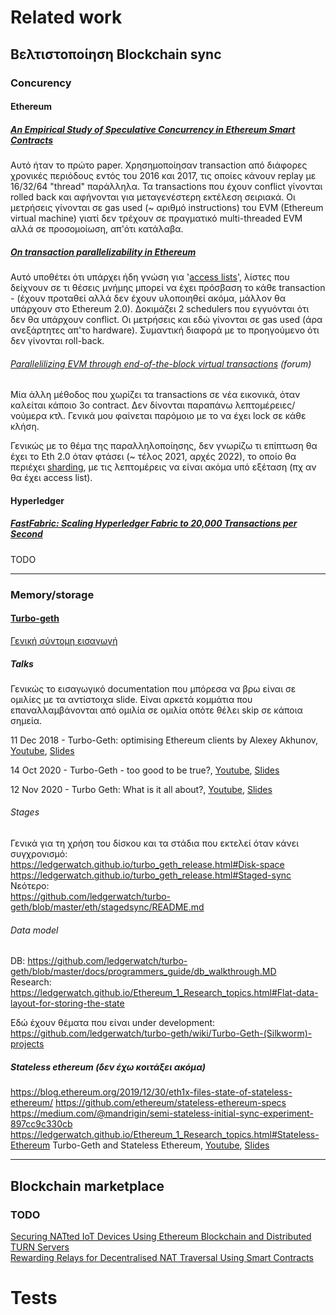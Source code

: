 
# Related work

## Βελτιστοποίηση Blockchain sync

### Concurency

#### Ethereum

##### [An Empirical Study of Speculative Concurrency in Ethereum Smart Contracts](https://arxiv.org/abs/1901.01376)
Αυτό ήταν το πρώτο paper. Χρησημοποίησαν transaction από διάφορες χρονικές περιόδους εντός του 2016 και 2017, τις οποίες κάνουν replay με 16/32/64 "thread" παράλληλα. Τα transactions που έχουν conflict γίνονται rolled back και αφήνονται για μεταγενέστερη εκτέλεση σειριακά. Οι μετρήσεις γίνονται σε gas used (~ αριθμό instructions) του EVM (Ethereum virtual machine) γιατί δεν τρέχουν σε πραγματικό multi-threaded EVM αλλά σε προσομοίωση, απ'ότι κατάλαβα.

##### [On transaction parallelizability in Ethereum](https://arxiv.org/abs/1901.09942)
Αυτό υποθέτει ότι υπάρχει ήδη γνώση για '[access lists](https://github.com/ethereum/sharding/blob/master/docs/doc.md#access-list)', λίστες που δείχνουν σε τι θέσεις μνήμης μπορεί να έχει πρόσβαση το κάθε transaction - (έχουν προταθεί αλλά δεν έχουν υλοποιηθεί ακόμα, μάλλον θα υπάρχουν στο Ethereum 2.0). Δοκιμάζει 2 schedulers που εγγυόνται ότι δεν θα υπάρχουν conflict. Οι μετρήσεις και εδώ γίνονται σε gas used (άρα ανεξάρτητες απ'το hardware). Συμαντική διαφορά με το προηγούμενο ότι δεν γίνονται roll-back.

###### [Parallelilizing EVM through end-of-the-block virtual transactions](https://ethresear.ch/t/parallelilizing-evm-through-end-of-the-block-virtual-transactions/7787) (forum)
Μία άλλη μέθοδος που χωρίζει τα transactions σε νέα εικονικά, όταν καλείται κάποιο 3ο contract. Δεν δίνονται παραπάνω λεπτομέρειες/νούμερα κτλ. Γενικά μου φαίνεται παρόμοιο με το να έχει lock σε κάθε κλήση.

Γενικώς με το θέμα της παραλληλοποίησης, δεν γνωρίζω τι επίπτωση θα έχει το Eth 2.0 όταν φτάσει (~ τέλος 2021, αρχές 2022), το οποίο θα περιέχει [sharding](https://ethereum.org/en/eth2/shard-chains/), με τις λεπτομέρεις να είναι ακόμα υπό εξέταση (πχ αν θα έχει access list).

#### Hyperledger

##### [FastFabric: Scaling Hyperledger Fabric to 20,000 Transactions per Second](https://arxiv.org/abs/1901.00910)
TODO

---

### Memory/storage

#### [Turbo-geth](https://github.com/ledgerwatch/turbo-geth)
[Γενική σύντομη εισαγωγή](https://github.com/AlexeyAkhunov/papers/blob/master/Turbo-Geth-Silkworm.pdf)

##### Talks
Γενικώς το εισαγωγικό documentation που μπόρεσα να βρω είναι σε ομιλίες με τα αντίστοιχα slide.
Είναι αρκετά κομμάτια που επαναλλαμβάνονται από ομιλία σε ομιλία οπότε θέλει skip σε κάποια σημεία.

11 Dec 2018 - Turbo-Geth: optimising Ethereum clients by Alexey Akhunov, [Youtube](https://www.youtube.com/watch?v=CSpc1vZQW2Q), [Slides](https://github.com/AlexeyAkhunov/papers/blob/master/TurboGeth-Devcon4.pdf)

14 Oct 2020 - Turbo-Geth - too good to be true?, [Youtube](https://www.youtube.com/watch?v=aAZoiJIQiTE), [Slides](https://github.com/AlexeyAkhunov/papers/blob/master/Turbo-Geth-too_good_to_be_true.pdf)

12 Nov 2020 - Turbo Geth: What is it all about?, [Youtube](https://www.youtube.com/watch?v=oEpY4NkkeYQ), [Slides](https://github.com/AlexeyAkhunov/papers/blob/master/Turbo-Geth-what-is-it-about-now.pdf)

###### Stages

Γενικά για τη χρήση του δίσκου και τα στάδια που εκτελεί όταν κάνει συγχρονισμό:  
https://ledgerwatch.github.io/turbo_geth_release.html#Disk-space  
https://ledgerwatch.github.io/turbo_geth_release.html#Staged-sync  
Νεότερο:  
https://github.com/ledgerwatch/turbo-geth/blob/master/eth/stagedsync/README.md

###### Data model
DB: https://github.com/ledgerwatch/turbo-geth/blob/master/docs/programmers_guide/db_walkthrough.MD  
Research: https://ledgerwatch.github.io/Ethereum_1_Research_topics.html#Flat-data-layout-for-storing-the-state

Εδώ έχουν θέματα που είναι under development:
https://github.com/ledgerwatch/turbo-geth/wiki/Turbo-Geth-(Silkworm)-projects


##### Stateless ethereum (δεν έχω κοιτάξει ακόμα)

https://blog.ethereum.org/2019/12/30/eth1x-files-state-of-stateless-ethereum/
https://github.com/ethereum/stateless-ethereum-specs
https://medium.com/@mandrigin/semi-stateless-initial-sync-experiment-897cc9c330cb
https://ledgerwatch.github.io/Ethereum_1_Research_topics.html#Stateless-Ethereum
Turbo-Geth and Stateless Ethereum, [Youtube](https://www.youtube.com/watch?v=3-Mn7OckSus), [Slides](https://github.com/AlexeyAkhunov/papers/blob/master/Turbo-Geth_Stateless-Ethereum_EthCC-2020.pdf)

---

## Blockchain marketplace

### TODO

[Securing NATted IoT Devices Using Ethereum Blockchain and Distributed TURN Servers](https://www.researchgate.net/publication/332377235_Securing_NATted_IoT_Devices_Using_Ethereum_Blockchain_and_Distributed_TURN_Servers)  
[Rewarding Relays for Decentralised NAT Traversal Using Smart Contracts](https://www.ee.ucl.ac.uk/~gpavlou/Publications/Conference-papers/Keizer-20.pdf)  

# Tests


